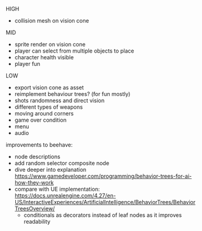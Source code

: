 HIGH
- collision mesh on vision cone

MID
- sprite render on vision cone
- player can select from multiple objects to place
- character health visible
- player fun

LOW
- export vision cone as asset
- reimplement behaviour trees? (for fun mostly)
- shots randomness and direct vision
- different types of weapons
- moving around corners
- game over condition
- menu
- audio

improvements to beehave:
- node descriptions
- add random selector composite node 
- dive deeper into explanation https://www.gamedeveloper.com/programming/behavior-trees-for-ai-how-they-work
- compare with UE implementation: https://docs.unrealengine.com/4.27/en-US/InteractiveExperiences/ArtificialIntelligence/BehaviorTrees/BehaviorTreesOverview/
  - conditionals as decorators instead of leaf nodes as it improves readability